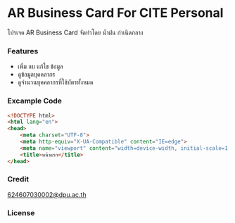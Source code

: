 # AR Business Card For CITE Personal
โปรเจค AR Business Card จัดทำโดย น้ำฝน กำเนิดกลาง
### Features
* เพิ่ม ลบ แก้ไข ข้อมูล
* ดูข้อมูลบุคคลากร
* ดูจำนวนบุคคลากรที่ใช้บัตรทั้งหมด
### Excample Code
```html
<!DOCTYPE html>
<html lang="en">
<head>
    <meta charset="UTF-8">
    <meta http-equiv="X-UA-Compatible" content="IE=edge">
    <meta name="viewport" content="width=device-width, initial-scale=1.0">
    <title>หน้าแรก</title>
</head>
```
### Credit
624607030002@dpu.ac.th
### License

